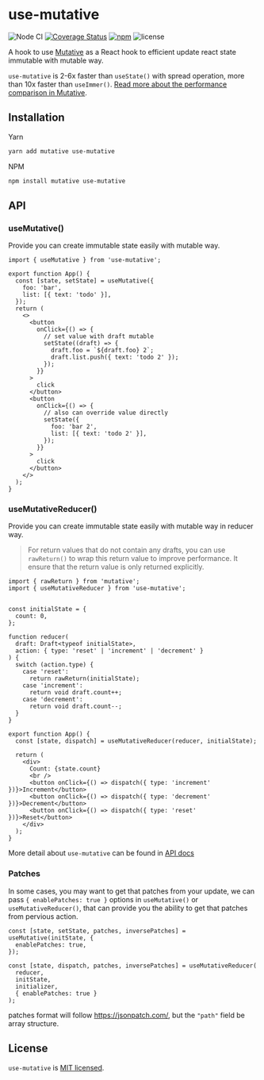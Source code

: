 # use-mutative

![Node CI](https://github.com/mutativejs/use-mutative/workflows/Node%20CI/badge.svg)
[![Coverage Status](https://coveralls.io/repos/github/mutativejs/use-mutative/badge.svg?branch=main)](https://coveralls.io/github/mutativejs/use-mutative?branch=main)
[![npm](https://img.shields.io/npm/v/use-mutative.svg)](https://www.npmjs.com/package/use-mutative)
![license](https://img.shields.io/npm/l/use-mutative)

A hook to use [Mutative](https://github.com/unadlib/mutative) as a React hook to efficient update react state immutable with mutable way.

`use-mutative` is 2-6x faster than `useState()` with spread operation, more than 10x faster than `useImmer()`. [Read more about the performance comparison in Mutative](https://mutative.js.org/docs/getting-started/performance).

## Installation

Yarn

```bash
yarn add mutative use-mutative
```

NPM

```bash
npm install mutative use-mutative
```

## API

### useMutative()

Provide you can create immutable state easily with mutable way.

```tsx
import { useMutative } from 'use-mutative';

export function App() {
  const [state, setState] = useMutative({
    foo: 'bar',
    list: [{ text: 'todo' }],
  });
  return (
    <>
      <button
        onClick={() => {
          // set value with draft mutable
          setState((draft) => {
            draft.foo = `${draft.foo} 2`;
            draft.list.push({ text: 'todo 2' });
          });
        }}
      >
        click
      </button>
      <button
        onClick={() => {
          // also can override value directly
          setState({
            foo: 'bar 2',
            list: [{ text: 'todo 2' }],
          });
        }}
      >
        click
      </button>
    </>
  );
}
```

### useMutativeReducer()

Provide you can create immutable state easily with mutable way in reducer way.

> For return values that do not contain any drafts, you can use `rawReturn()` to wrap this return value to improve performance. It ensure that the return value is only returned explicitly.

```tsx
import { rawReturn } from 'mutative';
import { useMutativeReducer } from 'use-mutative';


const initialState = {
  count: 0,
};

function reducer(
  draft: Draft<typeof initialState>,
  action: { type: 'reset' | 'increment' | 'decrement' }
) {
  switch (action.type) {
    case 'reset':
      return rawReturn(initialState);
    case 'increment':
      return void draft.count++;
    case 'decrement':
      return void draft.count--;
  }
}

export function App() {
  const [state, dispatch] = useMutativeReducer(reducer, initialState);

  return (
    <div>
      Count: {state.count}
      <br />
      <button onClick={() => dispatch({ type: 'increment' })}>Increment</button>
      <button onClick={() => dispatch({ type: 'decrement' })}>Decrement</button>
      <button onClick={() => dispatch({ type: 'reset' })}>Reset</button>
    </div>
  );
}
```

More detail about `use-mutative` can be found in [API docs](https://github.com/mutativejs/use-mutative/blob/main/docs/modules.md)

### Patches

In some cases, you may want to get that patches from your update, we can pass `{ enablePatches: true }` options in `useMutative()` or `useMutativeReducer()`, that can provide you the ability to get that patches from pervious action.

```tsx
const [state, setState, patches, inversePatches] = useMutative(initState, {
  enablePatches: true,
});

const [state, dispatch, patches, inversePatches] = useMutativeReducer(
  reducer,
  initState,
  initializer,
  { enablePatches: true }
);
```

patches format will follow https://jsonpatch.com/, but the `"path"` field be array structure.

## License

`use-mutative` is [MIT licensed](https://github.com/mutativejs/use-mutative/blob/main/LICENSE).
